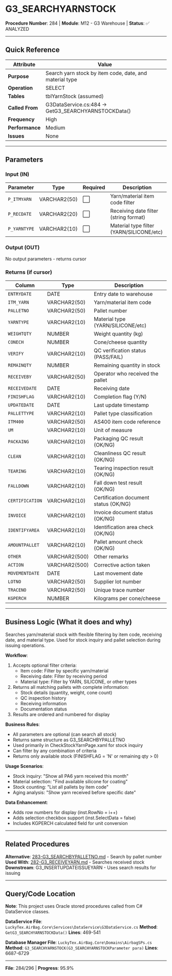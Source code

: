 # G3_SEARCHYARNSTOCK

**Procedure Number**: 284 | **Module**: M12 - G3 Warehouse | **Status**: ✅ ANALYZED

---

## Quick Reference

| Attribute | Value |
|-----------|-------|
| **Purpose** | Search yarn stock by item code, date, and material type |
| **Operation** | SELECT |
| **Tables** | tblYarnStock (assumed) |
| **Called From** | G3DataService.cs:484 → GetG3_SEARCHYARNSTOCKData() |
| **Frequency** | High |
| **Performance** | Medium |
| **Issues** | None |

---

## Parameters

### Input (IN)

| Parameter | Type | Required | Description |
|-----------|------|----------|-------------|
| `P_ITMYARN` | VARCHAR2(50) | ⬜ | Yarn/material item code filter |
| `P_RECDATE` | VARCHAR2(20) | ⬜ | Receiving date filter (string format) |
| `P_YARNTYPE` | VARCHAR2(10) | ⬜ | Material type filter (YARN/SILICONE/etc) |

### Output (OUT)

No output parameters - returns cursor

### Returns (if cursor)

| Column | Type | Description |
|--------|------|-------------|
| `ENTRYDATE` | DATE | Entry date to warehouse |
| `ITM_YARN` | VARCHAR2(50) | Yarn/material item code |
| `PALLETNO` | VARCHAR2(50) | Pallet number |
| `YARNTYPE` | VARCHAR2(10) | Material type (YARN/SILICONE/etc) |
| `WEIGHTQTY` | NUMBER | Weight quantity (kg) |
| `CONECH` | NUMBER | Cone/cheese quantity |
| `VERIFY` | VARCHAR2(10) | QC verification status (PASS/FAIL) |
| `REMAINQTY` | NUMBER | Remaining quantity in stock |
| `RECEIVEBY` | VARCHAR2(50) | Operator who received the pallet |
| `RECEIVEDATE` | DATE | Receiving date |
| `FINISHFLAG` | VARCHAR2(10) | Completion flag (Y/N) |
| `UPDATEDATE` | DATE | Last update timestamp |
| `PALLETTYPE` | VARCHAR2(10) | Pallet type classification |
| `ITM400` | VARCHAR2(50) | AS400 item code reference |
| `UM` | VARCHAR2(10) | Unit of measure |
| `PACKAING` | VARCHAR2(10) | Packaging QC result (OK/NG) |
| `CLEAN` | VARCHAR2(10) | Cleanliness QC result (OK/NG) |
| `TEARING` | VARCHAR2(10) | Tearing inspection result (OK/NG) |
| `FALLDOWN` | VARCHAR2(10) | Fall down test result (OK/NG) |
| `CERTIFICATION` | VARCHAR2(10) | Certification document status (OK/NG) |
| `INVOICE` | VARCHAR2(10) | Invoice document status (OK/NG) |
| `IDENTIFYAREA` | VARCHAR2(10) | Identification area check (OK/NG) |
| `AMOUNTPALLET` | VARCHAR2(10) | Pallet amount check (OK/NG) |
| `OTHER` | VARCHAR2(500) | Other remarks |
| `ACTION` | VARCHAR2(500) | Corrective action taken |
| `MOVEMENTDATE` | DATE | Last movement date |
| `LOTNO` | VARCHAR2(50) | Supplier lot number |
| `TRACENO` | VARCHAR2(50) | Unique trace number |
| `KGPERCH` | NUMBER | Kilograms per cone/cheese |

---

## Business Logic (What it does and why)

Searches yarn/material stock with flexible filtering by item code, receiving date, and material type. Used for stock inquiry and pallet selection during issuing operations.

**Workflow**:
1. Accepts optional filter criteria:
   - Item code: Filter by specific yarn/material
   - Receiving date: Filter by receiving period
   - Material type: Filter by YARN, SILICONE, or other types
2. Returns all matching pallets with complete information:
   - Stock details (quantity, weight, cone count)
   - QC inspection history
   - Receiving information
   - Documentation status
3. Results are ordered and numbered for display

**Business Rules**:
- All parameters are optional (can search all stock)
- Returns same structure as G3_SEARCHBYPALLETNO
- Used primarily in CheckStockYarnPage.xaml for stock inquiry
- Can filter by any combination of criteria
- Returns only available stock (FINISHFLAG = 'N' or remaining qty > 0)

**Usage Scenarios**:
- Stock inquiry: "Show all PA6 yarn received this month"
- Material selection: "Find available silicone for coating"
- Stock counting: "List all pallets by item code"
- Aging analysis: "Show yarn received before specific date"

**Data Enhancement**:
- Adds row numbers for display (inst.RowNo = i++)
- Adds selection checkbox support (inst.SelectData = false)
- Includes KGPERCH calculated field for unit conversion

---

## Related Procedures

**Alternative**: [283-G3_SEARCHBYPALLETNO.md](./283-G3_SEARCHBYPALLETNO.md) - Search by pallet number
**Used With**: [282-G3_RECEIVEYARN.md](./282-G3_RECEIVEYARN.md) - Searches received stock
**Downstream**: G3_INSERTUPDATEISSUEYARN - Uses search results for issuing

---

## Query/Code Location

**Note**: This project uses Oracle stored procedures called from C# DataService classes.

**DataService File**: `LuckyTex.AirBag.Core\Services\DataService\G3DataService.cs`
**Method**: `GetG3_SEARCHYARNSTOCKData()`
**Lines**: 469-541

**Database Manager File**: `LuckyTex.AirBag.Core\Domains\AirbagSPs.cs`
**Method**: `G3_SEARCHYARNSTOCK(G3_SEARCHYARNSTOCKParameter para)`
**Lines**: 6687-6729

---

**File**: 284/296 | **Progress**: 95.9%
